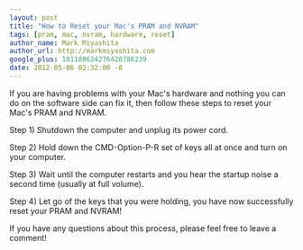 ```yaml
---
layout: post
title: "How to Reset your Mac's PRAM and NVRAM"
tags: [pram, mac, nvram, hardware, reset]
author_name: Mark Miyashita
author_url: http://markmiyashita.com
google_plus: 101180624276428786239
date: 2012-05-06 02:32:00 -8
---
```


If you are having problems with your Mac's hardware and nothing you can do on the software side can fix it, then follow these steps to reset your Mac's PRAM and NVRAM.

Step 1) Shutdown the computer and unplug its power cord.

Step 2) Hold down the CMD-Option-P-R set of keys all at once and turn on your computer.

Step 3) Wait until the computer restarts and you hear the startup noise a second time (usually at full volume).

Step 4) Let go of the keys that you were holding, you have now successfully reset your PRAM and NVRAM!

If you have any questions about this process, please feel free to leave a comment!
